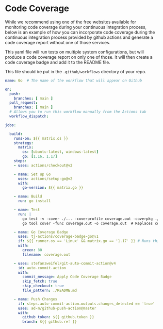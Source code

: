# Code Coverage

While we recommend using one of the free websites available for monitoring code coverage
during your continuous integration process, below is an example of how you can incorporate
code coverage during the continuous integration process provided by github actions and 
generate a code coverage report without one of those services.

This yaml file will run tests on multiple system configurations, but will produce
a code coverage report on only one of those. It will then create a code coverage badge
and add it to the README file.

This file should be put in the `.github/workflows` directory of your repo. 

```yaml
name: Go  # The name of the workflow that will appear on Github

on:
  push:
    branches: [ main ]
  pull_request:
    branches: [ main ]
  # Allows you to run this workflow manually from the Actions tab
  workflow_dispatch:

jobs:

  build:
    runs-on: ${{ matrix.os }}
    strategy:
      matrix:
        os: [ubuntu-latest, windows-latest]
        go: [1.16, 1.17]
    steps:
    - uses: actions/checkout@v2

    - name: Set up Go
      uses: actions/setup-go@v2
      with:
        go-version: ${{ matrix.go }}

    - name: Build
      run: go install

    - name: Test
      run: |
        go test -v -cover ./... -coverprofile coverage.out -coverpkg ./...
        go tool cover -func coverage.out -o coverage.out  # Replaces coverage.out with the analysis of coverage.out

    - name: Go Coverage Badge
      uses: tj-actions/coverage-badge-go@v1
      if: ${{ runner.os == 'Linux' && matrix.go == '1.17' }} # Runs this on only one of the ci builds.
      with:
        green: 80
        filename: coverage.out

    - uses: stefanzweifel/git-auto-commit-action@v4
      id: auto-commit-action
      with:
        commit_message: Apply Code Coverage Badge
        skip_fetch: true
        skip_checkout: true
        file_pattern: ./README.md

    - name: Push Changes
      if: steps.auto-commit-action.outputs.changes_detected == 'true'
      uses: ad-m/github-push-action@master
      with:
        github_token: ${{ github.token }}
        branch: ${{ github.ref }}

```
